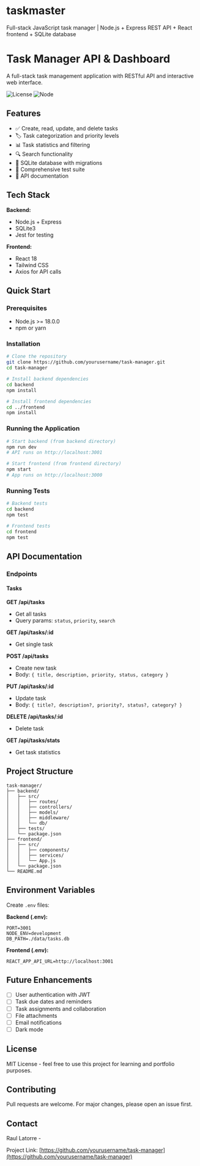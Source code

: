 # taskmaster
Full-stack JavaScript task manager | Node.js + Express REST API + React frontend + SQLite database
# Task Manager API & Dashboard

A full-stack task management application with RESTful API and interactive web interface.

![License](https://img.shields.io/badge/license-MIT-blue.svg)
![Node](https://img.shields.io/badge/node-%3E%3D18.0.0-brightgreen.svg)

## Features

- ✅ Create, read, update, and delete tasks
- 🏷️ Task categorization and priority levels
- 📊 Task statistics and filtering
- 🔍 Search functionality
- 💾 SQLite database with migrations
- 🧪 Comprehensive test suite
- 📝 API documentation

## Tech Stack

**Backend:**
- Node.js + Express
- SQLite3
- Jest for testing

**Frontend:**
- React 18
- Tailwind CSS
- Axios for API calls

## Quick Start

### Prerequisites
- Node.js >= 18.0.0
- npm or yarn

### Installation

```bash
# Clone the repository
git clone https://github.com/yourusername/task-manager.git
cd task-manager

# Install backend dependencies
cd backend
npm install

# Install frontend dependencies
cd ../frontend
npm install
```

### Running the Application

```bash
# Start backend (from backend directory)
npm run dev
# API runs on http://localhost:3001

# Start frontend (from frontend directory)
npm start
# App runs on http://localhost:3000
```

### Running Tests

```bash
# Backend tests
cd backend
npm test

# Frontend tests
cd frontend
npm test
```

## API Documentation

### Endpoints

#### Tasks

**GET /api/tasks**
- Get all tasks
- Query params: `status`, `priority`, `search`

**GET /api/tasks/:id**
- Get single task

**POST /api/tasks**
- Create new task
- Body: `{ title, description, priority, status, category }`

**PUT /api/tasks/:id**
- Update task
- Body: `{ title?, description?, priority?, status?, category? }`

**DELETE /api/tasks/:id**
- Delete task

**GET /api/tasks/stats**
- Get task statistics

## Project Structure

```
task-manager/
├── backend/
│   ├── src/
│   │   ├── routes/
│   │   ├── controllers/
│   │   ├── models/
│   │   ├── middleware/
│   │   └── db/
│   ├── tests/
│   └── package.json
├── frontend/
│   ├── src/
│   │   ├── components/
│   │   ├── services/
│   │   └── App.js
│   └── package.json
└── README.md
```

## Environment Variables

Create `.env` files:

**Backend (.env):**
```
PORT=3001
NODE_ENV=development
DB_PATH=./data/tasks.db
```

**Frontend (.env):**
```
REACT_APP_API_URL=http://localhost:3001
```

## Future Enhancements

- [ ] User authentication with JWT
- [ ] Task due dates and reminders
- [ ] Task assignments and collaboration
- [ ] File attachments
- [ ] Email notifications
- [ ] Dark mode

## License

MIT License - feel free to use this project for learning and portfolio purposes.

## Contributing

Pull requests are welcome. For major changes, please open an issue first.

## Contact

Raul Latorre - 

Project Link: [https://github.com/yourusername/task-manager](https://github.com/yourusername/task-manager)
